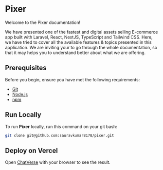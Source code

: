 # Pixer
Welcome to the Pixer documentation!

We have presented one of the fastest and digital assets selling E-commerce app built with Laravel, React, NextJS, TypeScript and Tailwind CSS. Here, we have tried to cover all the available features & topics presented in this application. We are inviting your to go through the whole documentation, so that it may
helps you to understand better about what we are offering.

## Prerequisites

Before you begin, ensure you have met the following requirements:

* [Git](https://git-scm.com/downloads "Download Git")
* [Node.js](https://nodejs.org/en "Download Node") 
* [npm](https://www.npmjs.com/ "Download Node")

## Run Locally

To run **Pixer** locally, run this command on your git bash:

```bash
git clone git@github.com:sauravkumar8178/pixer.git
```

## Deploy on Vercel

Open [ChatVerse](https://chat-verse-sepia.vercel.app/) with your browser to see the result.
